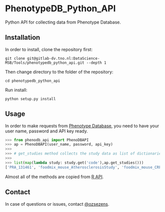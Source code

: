 # PhenotypeDB_Python_API

Python API for collecting data from Phenotype Database.

## Installation 

In order to install, clone the repository first: 
```
git clone git@gitlab-dv.tno.nl:DataScience-MSB/Tools/phenotypedb_python_api.git --depth 1 
```
Then change directory to the folder of the repository:
```
cd phenotypedb_python_api
```
Run install:
```
python setup.py install
```

## Usage 

In order to make requests from [Phenotype Database](https://dashin.eu/interventionstudies/), you need to have your user name, password and API key ready. 

```python
>>> from phenodb_api import PhenoDBAPI
>>> ap = PhenoDBAPI(user_name, password, api_key)
>>>
>>> # get_studies method collects the study data as list of dictionaries (JSON)
>>>
>>> list(map(lambda study: study.get('code'),ap.get_studies()))
['PRA_131461', 'foodmix_mouse_AtherosclerosisStudy', 'foodmix_mouse_CRPstudy', 'NASH', 'AGER-MELO', 'ADMIT_01', 'Human_IPF_data', 'VP9-fibrosis', 'VP-9_fibrosis_part2', 'UUO-study', 'IFC-CNR-DEI', 'Diclofenac', 'DIMISA-HA', 'AVAG', 'ETHERPATHS', 'HealthGrain', 'ELI-Co_Fibrosis', 'VitC-LPS-PBMC', 'Foodmix', 'NuGO_PPSH', '10_OAD_', 'LIPGENE', 'SU.VI.MAX', '13-0245', 'nash_public_002', 'PhenFlex1_1_CHDR1211', 'PhenFlex1_2_CHDR1230', 'NuGO_PPS1', 'NuGO_PPS2', 'NuGO_PPS3', 'AIRC-ISS', 'mouse_combi_study', 'HuMet_mrt_2012', 'VP9-LPS_TNO-P8600', 'FLAVURS', 'NCT02710513', 'TUTORIAL', 'UCD_TWIN', '9218_Fat_challenge_tests']
```

Almost all of the methods are copied from [R API](https://gitlab-dv.tno.nl/DataScience-MSB/RPackages/PhenotypeDatabase-RClient).

## Contact 

In case of questions or issues, contact [@ozsezens](https://gitlab-dv.tno.nl/ozsezens). 